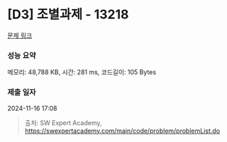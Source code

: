 # [D3] 조별과제 - 13218 

[문제 링크](https://swexpertacademy.com/main/code/problem/problemDetail.do?contestProbId=AXzjvCCq-PwDFASs) 

### 성능 요약

메모리: 48,788 KB, 시간: 281 ms, 코드길이: 105 Bytes

### 제출 일자

2024-11-16 17:08



> 출처: SW Expert Academy, https://swexpertacademy.com/main/code/problem/problemList.do